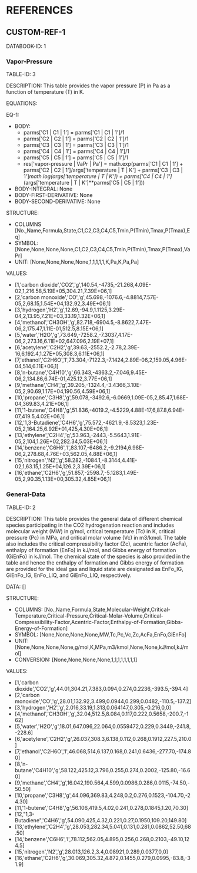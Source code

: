 # REFERENCES

## CUSTOM-REF-1

DATABOOK-ID: 1

### Vapor-Pressure

TABLE-ID: 3

DESCRIPTION: This table provides the vapor pressure (P) in Pa as a function of temperature (T) in K.

EQUATIONS:

EQ-1:

- BODY:
  - parms['C1 | C1 | 1'] = parms['C1 | C1 | 1']/1
  - parms['C2 | C2 | 1'] = parms['C2 | C2 | 1']/1
  - parms['C3 | C3 | 1'] = parms['C3 | C3 | 1']/1
  - parms['C4 | C4 | 1'] = parms['C4 | C4 | 1']/1
  - parms['C5 | C5 | 1'] = parms['C5 | C5 | 1']/1
  - res['vapor-pressure | VaPr | Pa'] = math.exp(parms['C1 | C1 | 1'] + parms['C2 | C2 | 1']/args['temperature | T | K'] + parms['C3 | C3 | 1']*math.log(args['temperature | T | K']) + parms['C4 | C4 | 1']*(args['temperature | T | K']**parms['C5 | C5 | 1']))
- BODY-INTEGRAL:
    None
- BODY-FIRST-DERIVATIVE:
    None
- BODY-SECOND-DERIVATIVE:
    None

STRUCTURE:

- COLUMNS
    [No.,Name,Formula,State,C1,C2,C3,C4,C5,Tmin,P(Tmin),Tmax,P(Tmax),Eq]
- SYMBOL:
    [None,None,None,None,C1,C2,C3,C4,C5,Tmin,P(Tmin),Tmax,P(Tmax),VaPr]
- UNIT:
    [None,None,None,None,1,1,1,1,1,K,Pa,K,Pa,Pa]

VALUES:

- [1,'carbon dioxide','CO2','g',140.54,-4735,-21.268,4.09E-02,1,216.58,5.19E+05,304.21,7.39E+06,1]
- [2,'carbon monoxide','CO','g',45.698,-1076.6,-4.8814,7.57E-05,2,68.15,1.54E+04,132.92,3.49E+06,1]
- [3,'hydrogen','H2','g',12.69,-94.9,1.1125,3.29E-04,2,13.95,7.21E+03,33.19,1.32E+06,1]
- [4,'methanol','CH3OH','g',82.718,-6904.5,-8.8622,7.47E-06,2,175.47,1.11E-01,512.5,8.15E+06,1]
- [5,'water','H2O','g',73.649,-7258.2,-7.3037,4.17E-06,2,273.16,6.11E+02,647.096,2.19E+07,1]
- [6,'acetylene','C2H2','g',39.63,-2552.2,-2.78,2.39E-16,6,192.4,1.27E+05,308.3,6.11E+06,1]
- [7,'ethanol','C2H6O','l',73.304,-7122.3,-7.1424,2.89E-06,2,159.05,4.96E-04,514,6.11E+06,1]
- [8,'n-butane','C4H10','g',66.343,-4363.2,-7.046,9.45E-06,2,134.86,6.74E-01,425.12,3.77E+06,1]
- [9,'methane','CH4','g',39.205,-1324.4,-3.4366,3.10E-05,2,90.69,1.17E+04,190.56,4.59E+06,1]
- [10,'propane','C3H8','g',59.078,-3492.6,-6.0669,1.09E-05,2,85.47,1.68E-04,369.83,4.21E+06,1]
- [11,'1-butene','C4H8','g',51.836,-4019.2,-4.5229,4.88E-17,6,87.8,6.94E-07,419.5,4.02E+06,1]
- [12,'1,3-Butadiene','C4H6','g',75.572,-4621.9,-8.5323,1.23E-05,2,164.25,6.92E+01,425,4.30E+06,1]
- [13,'ethylene','C2H4','g',53.963,-2443,-5.5643,1.91E-05,2,104,1.26E+02,282.34,5.03E+06,1]
- [14,'benzene','C6H6','l',83.107,-6486.2,-9.2194,6.98E-06,2,278.68,4.76E+03,562.05,4.88E+06,1]
- [15,'nitrogen','N2','g',58.282,-1084.1,-8.3144,4.41E-02,1,63.15,1.25E+04,126.2,3.39E+06,1]
- [16,'ethane','C2H6','g',51.857,-2598.7,-5.1283,1.49E-05,2,90.35,1.13E+00,305.32,4.85E+06,1]

### General-Data

TABLE-ID: 2

DESCRIPTION: This table provides the general data of different chemical species participating in the CO2 hydrogenation reaction and includes molecular weight (MW) in g/mol, critical temperature (Tc) in K, critical pressure (Pc) in MPa, and critical molar volume (Vc) in m3/kmol. The table also includes the critical compressibility factor (Zc), acentric factor (AcFa), enthalpy of formation (EnFo) in kJ/mol, and Gibbs energy of formation (GiEnFo) in kJ/mol. The chemical state of the species is also provided in the table and hence the enthalpy of formation and Gibbs energy of formation are provided for the ideal gas and liquid state are designated as EnFo_IG, GiEnFo_IG, EnFo_LIQ, and GiEnFo_LIQ, respectively.

DATA: []

STRUCTURE:

- COLUMNS:
    [No.,Name,Formula,State,Molecular-Weight,Critical-Temperature,Critical-Pressure,Critical-Molar-Volume,Critical-Compressibility-Factor,Acentric-Factor,Enthalpy-of-Formation,Gibbs-Energy-of-Formation]
- SYMBOL:
    [None,None,None,None,MW,Tc,Pc,Vc,Zc,AcFa,EnFo,GiEnFo]
- UNIT:
    [None,None,None,None,g/mol,K,MPa,m3/kmol,None,None,kJ/mol,kJ/mol]
- CONVERSION:
    [None,None,None,None,1,1,1,1,1,1,1,1]

VALUES:

- [1,'carbon dioxide','CO2','g',44.01,304.21,7.383,0.094,0.274,0.2236,-393.5,-394.4]
- [2,'carbon monoxide','CO','g',28.01,132.92,3.499,0.0944,0.299,0.0482,-110.5,-137.2]
- [3,'hydrogen','H2','g',2.016,33.19,1.313,0.064147,0.305,-0.216,0,0]
- [4,'methanol','CH3OH','g',32.04,512.5,8.084,0.117,0.222,0.5658,-200.7,-162]
- [5,'water','H2O','g',18.01,647.096,22.064,0.0559472,0.229,0.3449,-241.8,-228.6]
- [6,'acetylene','C2H2','g',26.037,308.3,6.138,0.112,0.268,0.1912,227.5,210.0]
- [7,'ethanol','C2H6O','l',46.068,514,6.137,0.168,0.241,0.6436,-277.70,-174.80]
- [8,'n-butane','C4H10','g',58.122,425.12,3.796,0.255,0.274,0.2002,-125.80,-16.60]
- [9,'methane','CH4','g',16.042,190.564,4.599,0.0986,0.286,0.0115,-74.50,-50.50]
- [10,'propane','C3H8','g',44.096,369.83,4.248,0.2,0.276,0.1523,-104.70,-24.30]
- [11,'1-butene','C4H8','g',56.106,419.5,4.02,0.241,0.278,0.1845,1.20,70.30]
- [12,"1,3-Butadiene",'C4H6','g',54.090,425,4.32,0.221,0.27,0.1950,109.20,149.80]
- [13,'ethylene','C2H4','g',28.053,282.34,5.041,0.131,0.281,0.0862,52.50,68.50]
- [14,'benzene','C6H6','l',78.112,562.05,4.895,0.256,0.268,0.2103,-49.10,124.5]
- [15,'nitrogen','N2','g',28.013,126.2,3.4,0.08921,0.289,0.0377,0,0]
- [16,'ethane','C2H6','g',30.069,305.32,4.872,0.1455,0.279,0.0995,-83.8,-31.9]